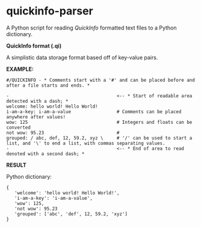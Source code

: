 # quickinfo-parser

A Python script for reading *QuickInfo* formatted text files to a Python dictionary.

**QuickInfo format (.qi)**

A simplistic data storage format based off of key-value pairs.

**EXAMPLE:**

```
#/QUICKINFO - * Comments start with a '#' and can be placed before and after a file starts and ends. *

-                                        <-- * Start of readable area detected with a dash; *
welcome: hello world! Hello World!
i-am-a-key: i-am-a-value                 # Comments can be placed anywhere after values!
wow: 125                                 # Integers and floats can be converted
not wow: 95.23                           #
grouped: / abc, def, 12, 59.2, xyz \     # '/' can be used to start a list, and '\' to end a list, with commas separating values.
-                                        <-- * End of area to read denoted with a second dash; *
```

**RESULT**

Python dictionary:

```
{
   'welcome': 'hello world! Hello World!',
   'i-am-a-key': 'i-am-a-value',
   'wow': 125,
   'not wow': 95.23
   'grouped': ['abc', 'def', 12, 59.2, 'xyz']
}
```
